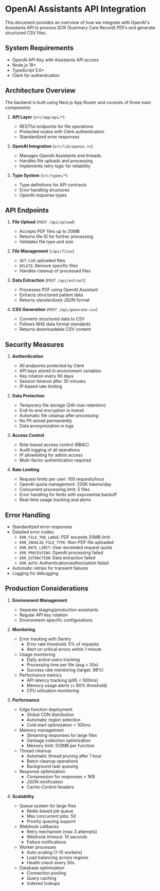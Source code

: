 # OpenAI Assistants API Integration

This document provides an overview of how we integrate with OpenAI's Assistants API to process SCR (Summary Care Record) PDFs and generate structured CSV files.

## System Requirements

- OpenAI API Key with Assistants API access
- Node.js 18+
- TypeScript 5.0+
- Clerk for authentication

## Architecture Overview

The backend is built using Next.js App Router and consists of three main components:

1. **API Layer** (`src/app/api/*`)
   - RESTful endpoints for file operations
   - Protected routes with Clerk authentication
   - Standardized error responses

2. **OpenAI Integration** (`src/lib/openai.ts`)
   - Manages OpenAI Assistants and threads
   - Handles file uploads and processing
   - Implements retry logic for reliability

3. **Type System** (`src/types/*`)
   - Type definitions for API contracts
   - Error handling structures
   - OpenAI response types

## API Endpoints

1. **File Upload** (`POST /api/upload`)
   - Accepts PDF files up to 20MB
   - Returns file ID for further processing
   - Validates file type and size

2. **File Management** (`/api/files`)
   - `GET`: List uploaded files
   - `DELETE`: Remove specific files
   - Handles cleanup of processed files

3. **Data Extraction** (`POST /api/extract`)
   - Processes PDF using OpenAI Assistant
   - Extracts structured patient data
   - Returns standardized JSON format

4. **CSV Generation** (`POST /api/generate-csv`)
   - Converts structured data to CSV
   - Follows NHS data format standards
   - Returns downloadable CSV content

## Security Measures

1. **Authentication**
   - All endpoints protected by Clerk
   - API keys stored in environment variables
   - Key rotation every 90 days
   - Session timeout after 30 minutes
   - IP-based rate limiting

2. **Data Protection**
   - Temporary file storage (24h max retention)
   - End-to-end encryption in transit
   - Automatic file cleanup after processing
   - No PII stored permanently
   - Data anonymization in logs

3. **Access Control**
   - Role-based access control (RBAC)
   - Audit logging of all operations
   - IP allowlisting for admin access
   - Multi-factor authentication required

4. **Rate Limiting**
   - Request limits per user: 100 requests/hour
   - OpenAI quota management: 200K tokens/day
   - Concurrent processing limit: 5 files
   - Error handling for limits with exponential backoff
   - Real-time usage tracking and alerts

## Error Handling

- Standardized error responses
- Detailed error codes:
  - `ERR_FILE_TOO_LARGE`: PDF exceeds 20MB limit
  - `ERR_INVALID_FILE_TYPE`: Non-PDF file uploaded
  - `ERR_RATE_LIMIT`: User exceeded request quota
  - `ERR_PROCESSING`: OpenAI processing failed
  - `ERR_EXTRACTION`: Data extraction failed
  - `ERR_AUTH`: Authentication/authorization failed
- Automatic retries for transient failures
- Logging for debugging

## Production Considerations

1. **Environment Management**
   - Separate staging/production assistants
   - Regular API key rotation
   - Environment-specific configurations

2. **Monitoring**
   - Error tracking with Sentry
     - Error rate threshold: 5% of requests
     - Alert on critical errors within 1 minute
   - Usage monitoring
     - Daily active users tracking
     - Processing time per file (avg < 30s)
     - Success rate monitoring (target: 98%)
   - Performance metrics
     - API latency tracking (p95 < 500ms)
     - Memory usage alerts (> 80% threshold)
     - CPU utilization monitoring

3. **Performance**
   - Edge function deployment
     - Global CDN distribution
     - Automatic region selection
     - Cold start optimization < 100ms
   - Memory management
     - Streaming responses for large files
     - Garbage collection optimization
     - Memory limit: 512MB per function
   - Thread cleanup
     - Automatic thread pruning after 1 hour
     - Batch cleanup operations
     - Background task queuing
   - Response optimization
     - Compression for responses > 1KB
     - JSON minification
     - Cache-Control headers

4. **Scalability**
   - Queue system for large files
     - Redis-based job queue
     - Max concurrent jobs: 50
     - Priority queuing support
   - Webhook callbacks
     - Retry mechanism (max 3 attempts)
     - Webhook timeout: 10 seconds
     - Failure notifications
   - Worker processes
     - Auto-scaling (1-10 workers)
     - Load balancing across regions
     - Health check every 30s
   - Database optimization
     - Connection pooling
     - Query caching
     - Indexed lookups